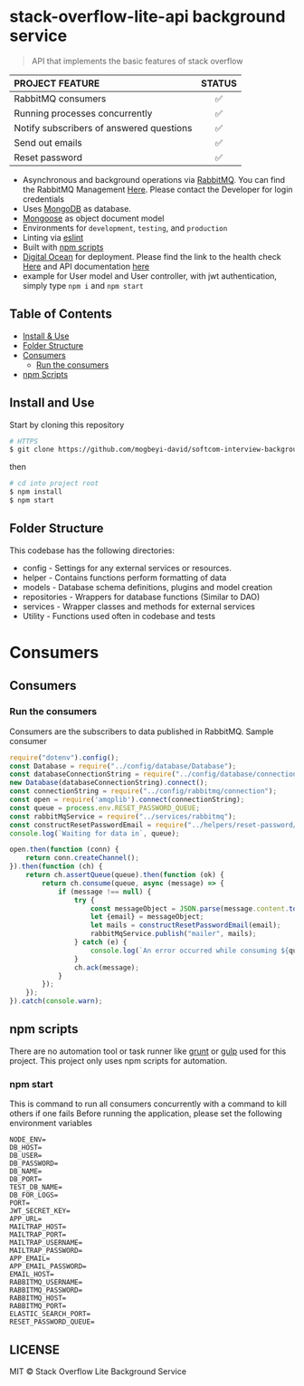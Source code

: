 # stack-overflow-lite-api background service
> API that implements the basic features of stack overflow


| PROJECT FEATURE | STATUS   |
| :---         |     :---:         | 
| RabbitMQ consumers     | :white_check_mark:| 
| Running processes concurrently     | :white_check_mark:| 
| Notify subscribers of answered questions     | :white_check_mark:| 
| Send out emails     | :white_check_mark:| 
| Reset password     | :white_check_mark:|  


- Asynchronous and background operations via [RabbitMQ](https://www.rabbitmq.com/uri-spec.html). You can find the RabbitMQ Management [Here](http://178.128.153.181:15672/#/). Please contact the Developer for login credentials
- Uses [MongoDB](https://www.mongodb.com) as database.
- [Mongoose](https://mongoosejs.com) as object document model
- Environments for `development`, `testing`, and `production`
- Linting via [eslint](https://github.com/eslint/eslint)
- Built with [npm scripts](#npm-scripts)
- [Digital Ocean](https://digitalocean.com) for deployment. Please find the link to the health check [Here](http://206.189.227.235/health-check) and API documentation [here](http://206.189.227.235/api-docs)
- example for User model and User controller, with jwt authentication, simply type `npm i` and `npm start`

## Table of Contents

- [Install & Use](#install-and-use)
- [Folder Structure](#folder-structure)
- [Consumers](#consumers)
  - [Run the consumers](#run-the-consumers)
- [npm Scripts](#npm-scripts)

## Install and Use

Start by cloning this repository

```sh
# HTTPS
$ git clone https://github.com/mogbeyi-david/softcom-interview-background-service.git
```

then

```sh
# cd into project root
$ npm install
$ npm start
```

## Folder Structure

This codebase has the following directories:

- config - Settings for any external services or resources.
- helper - Contains functions perform formatting of data
- models - Database schema definitions, plugins and model creation
- repositories - Wrappers for database functions (Similar to DAO)
- services - Wrapper classes and methods for external services
- Utility - Functions used often in codebase and tests


# Consumers
## Consumers

### Run the consumers

Consumers are the subscribers to data published in RabbitMQ.
Sample consumer

```js
require("dotenv").config();
const Database = require("../config/database/Database");
const databaseConnectionString = require("../config/database/connection");
new Database(databaseConnectionString).connect();
const connectionString = require("../config/rabbitmq/connection");
const open = require('amqplib').connect(connectionString);
const queue = process.env.RESET_PASSWORD_QUEUE;
const rabbitMqService = require("../services/rabbitmq");
const constructResetPasswordEmail = require("../helpers/reset-password/construct-reset-password-email");
console.log(`Waiting for data in`, queue);

open.then(function (conn) {
    return conn.createChannel();
}).then(function (ch) {
    return ch.assertQueue(queue).then(function (ok) {
        return ch.consume(queue, async (message) => {
            if (message !== null) {
                try {
                    const messageObject = JSON.parse(message.content.toString());
                    let {email} = messageObject;
                    let mails = constructResetPasswordEmail(email);
                    rabbitMqService.publish("mailer", mails);
                } catch (e) {
                    console.log(`An error occurred while consuming ${queue}`, e)
                }
                ch.ack(message);
            }
        });
    });
}).catch(console.warn);


```

## npm scripts

There are no automation tool or task runner like [grunt](https://gruntjs.com/) or [gulp](http://gulpjs.com/) used for this project. This project only uses npm scripts for automation.

### npm start

This is command to run all consumers concurrently with a command to kill others if one fails
Before running the application, please set the following environment variables

```dotenv
NODE_ENV=
DB_HOST=
DB_USER=
DB_PASSWORD=
DB_NAME=
DB_PORT=
TEST_DB_NAME=
DB_FOR_LOGS=
PORT=
JWT_SECRET_KEY=
APP_URL=
MAILTRAP_HOST=
MAILTRAP_PORT=
MAILTRAP_USERNAME=
MAILTRAP_PASSWORD=
APP_EMAIL=
APP_EMAIL_PASSWORD=
EMAIL_HOST=
RABBITMQ_USERNAME=
RABBITMQ_PASSWORD=
RABBITMQ_HOST=
RABBITMQ_PORT=
ELASTIC_SEARCH_PORT=
RESET_PASSWORD_QUEUE=

```

## LICENSE

MIT © Stack Overflow Lite Background Service
